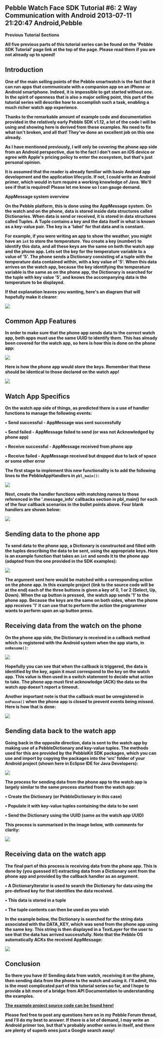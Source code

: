 Pebble Watch Face SDK Tutorial #6: 2 Way Communication with Android
2013-07-11 21:20:47
Android,Pebble
---

<strong>Previous Tutorial Sections

All five previous parts of this tutorial series can be found on the 'Pebble SDK Tutorial' page link at the top of the page. Please read them if you are not already up to speed!

## Introduction

One of the main selling points of the Pebble smartwatch is the fact that it can run apps that communicate with a companion app on an iPhone or Android smartphone. Indeed, it is impossible to get started without one. In the spirit of openness that is also a major selling point, this part of the tutorial series will describe how to accomplish such a task, enabling a much richer watch app experience.

Thanks to the remarkable amount of example code and documentation provided in the relatively early Pebble SDK v1.12, a lot of the code I will be using and showing here is derived from these examples. No need to fix what isn't broken, and all that! They've done an excellent job on this one already.

As I have mentioned previously, I will only be covering the phone app side from an Android perspective, due to the fact I don't own an iOS device or agree with Apple's pricing policy to enter the ecosystem, but that's just personal opinion.

It is assumed that the reader is already familiar with basic Android app development and the application lifecycle. If not, I could write an Android primer, which would in turn require a working knowledge of Java. We'll see if that is required! Please let me know so I can gauge demand.

<b>AppMessage system overview</b>

On the Pebble platform, this is done using the AppMessage system. On the watch and on the phone, data is stored inside data structures called Dictionaries. When data is send or received, it is stored in data structures called Tuples. A Tuple contains a key and the data itself in what is known as a key-value pair. The key is a 'label' for that data and is constant.

For example, if you were writing an app to show the weather, you might have an <code>int</code> to store the temperature. You create a key (number) to identify this data, and all these keys are the same on both the watch app and the phone app. Lets set the key for the temperature variable to a value of '5'. The phone sends a Dictionary consisting of a tuple with the temperature data contained within, with a key value of '5'. When this data arrives on the watch app, because the key identifying the temperature variable is the same as on the phone app, the Dictionary is searched for the tuple with key value '5', and knows the accompanying data is the temperature to be displayed.

If that explanation leaves you wanting, here's an diagram that will hopefully make it clearer:

![](/assets/import/media/2013/07/key-and-data-life.png)

## Common App Features

In order to make sure that the phone app sends data to the correct watch app, both apps must use the same UUID to identify them. This has already been covered for the watch app, so here is how this is done on the phone app:

![](/assets/import/media/2013/07/uuid-member.png?w=545)

Here is how the phone app would store the keys. Remember that these should be identical to those declared on the watch app!

![](/assets/import/media/2013/07/keys.png)

## Watch App Specifics

On the watch app side of things, as predicted there is a use of handler functions to manage the following events:

• Send successful - AppMessage was sent successfully

• Send failed - AppMessage failed to send (or was not Acknowledged by phone app)

• Receive successful - AppMessage received from phone app

• Receive failed - AppMessage received but dropped due to lack of space or some other error

The first stage to implement this new functionality is to add the following lines to the PebbleAppHandlers in <code>pbl_main()</code>:

![](/assets/import/media/2013/07/pbl_main-additions1.png)

Next, create the handler functions with <strong>matching names to those referenced in the '.message_info' callbacks section in pbl_main()</strong> for each of the four callback scenarios in the bullet points above. Four blank handlers are shown below:

![](/assets/import/media/2013/07/blank-handlers.png?w=545)

## Sending data to the phone app

To send data to the phone app, a Dictionary is constructed and filled with the tuples describing the data to be sent, using the appropriate keys. Here is an example function that takes an <code>int</code> and sends it to the phone app (adapted from the one provided in the SDK examples):

![](/assets/import/media/2013/07/send_cmd.png?w=545)

The argument sent here would be matched with a corresponding action on the phone app. In this example project (link to the source code will be at the end) each of the three buttons is given a key of 0, 1 or 2 (Select, Up, Down). When the up button is pressed,  the watch app sends '1' to the phone app. Because the keys are the same on both sides, when the phone app receives '1' it can use that to perform the action the programmer wants to perform upon an up button press.

## Receiving data from the watch on the phone

On the phone app side, the Dictionary is received in a callback method which is registered with the Android system when the app starts, in <code>onResume()</code>:

![](/assets/import/media/2013/07/onresume.png?w=545)

Hopefully you can see that when the callback is triggered, the data is identified by the key, again it must correspond to the key on the watch app. This value is then used in a switch statement to decide what action to take. <strong>The phone app must first acknowledge (ACK) the data so the watch app doesn't report a timeout.

Another important note is that the callback must be unregistered in <code>onPause()</code> when the phone app is closed to prevent events being missed. Here is how that is done:

![](/assets/import/media/2013/07/onpause.png?w=545)

## Sending data back to the watch app

Going back in the opposite direction, data is sent to the watch app by making use of a PebbleDictionary and key-value tuples. The methods used for this are provided by the PebbleKit SDK packages, which you can use and import by copying the packages into the 'src' folder of your Android project (shown here in Eclipse IDE for Java Developers):

![](/assets/import/media/2013/07/packages.png)

The process for sending data from the phone app to the watch app is largely similar to the same process started from the watch app:

• Create the Dictionary (or PebbleDictionary in this case)

• Populate it with key-value tuples containing the data to be sent

• Send the Dictionary using the UUID (same as the watch app UUID)


This process is summarised in the image below, with comments for clarity:

![](/assets/import/media/2013/07/send-to-pebble.png?w=545)

## Receiving data on the watch app

The final part of this process is receiving data from the phone app. This is done by (you guessed it!) extracting data from a Dictionary sent from the phone app and provided by the callback handler as an argument.

• A DictionaryIterator is used to search the Dictionary for data using the pre-defined key for that identifies the data received.

• This data is stored in a tuple

• The tuple contents can then be used as you wish


In the example below, the Dictionary is searched for the string data associated with the DATA_KEY, which was send from the phone app using the same key. This string is then displayed in a TextLayer for the user to see that the data has arrived successfully. Note that the Pebble OS automatically ACKs the received AppMessage:

![](/assets/import/media/2013/07/using-received-data-on-watch.png?w=545)

## Conclusion

So there you have it! Sending data from watch, receiving it on the phone, then sending data from the phone to the watch and using it. I'll admit, this is the most complicated part of this tutorial series so far, and I hope to provide a bit more of a bridge from API Documentation to understanding the examples.

<a title="Example Project Source Code" href="https://www.dropbox.com/s/8pvxfuuor57x7it/AppMessage%20Source.zip"><strong>The example project source code can be found here!</strong></a>

Please feel free to post any questions here on in my Pebble Forum thread, and I'll do my best to answer. If there is a lot of demand, I may write an Android primer too, but that's probably another series in itself, and there are plenty of superb ones just a Google search away!
